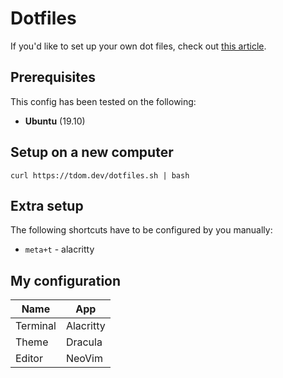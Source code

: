 # Dotfiles

If you'd like to set up your own dot files, check out [this article](https://medium.com/toutsbrasil/how-to-manage-your-dotfiles-with-git-f7aeed8adf8b).

## Prerequisites

This config has been tested on the following:
 * **Ubuntu** (19.10)

## Setup on a new computer

```
curl https://tdom.dev/dotfiles.sh | bash
```

## Extra setup

The following shortcuts have to be configured by you manually:
 - `meta+t` - alacritty

## My configuration

| Name | App |
| -- | -- |
| Terminal | Alacritty |
| Theme | Dracula |
| Editor | NeoVim |
